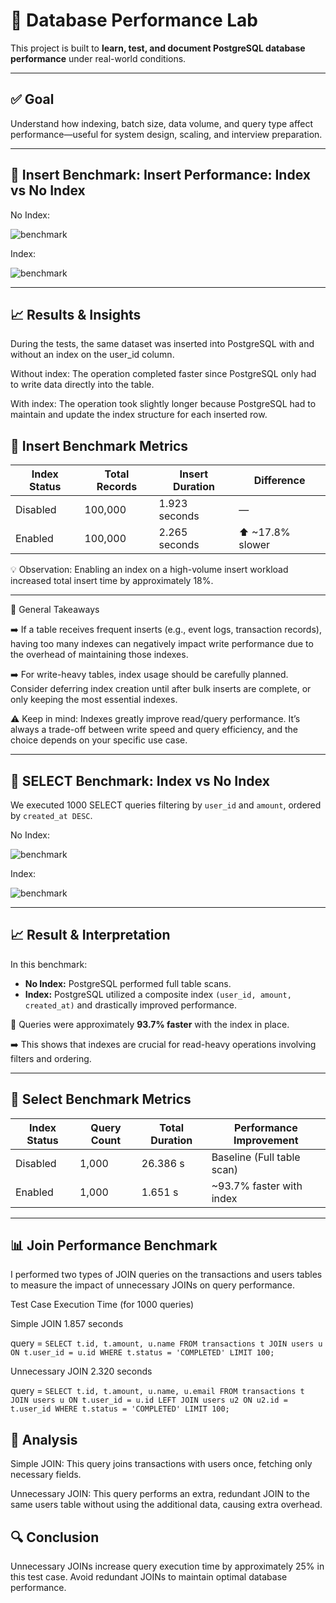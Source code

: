 # 🧪 Database Performance Lab

This project is built to **learn, test, and document PostgreSQL database performance** under real-world conditions.

---

## ✅ Goal

Understand how indexing, batch size, data volume, and query type affect performance—useful for system design, scaling, and interview preparation.

---

## 🔎 Insert Benchmark: Insert Performance: Index vs No Index

No Index:

![benchmark](./benchmark_screenshots/insert_wo_index.PNG)

Index:

![benchmark](./benchmark_screenshots/insert_w_index.PNG)

---

## 📈 Results & Insights
During the tests, the same dataset was inserted into PostgreSQL with and without an index on the user_id column.

Without index: The operation completed faster since PostgreSQL only had to write data directly into the table.

With index: The operation took slightly longer because PostgreSQL had to maintain and update the index structure for each inserted row.

## 🧪 Insert Benchmark Metrics
| Index Status | Total Records | Insert Duration | Difference        |
| ------------ | ------------- | --------------- | ----------------- |
| Disabled     | 100,000       | 1.923 seconds   | —                 |
| Enabled      | 100,000       | 2.265 seconds   | ⬆️ \~17.8% slower |

💡 Observation: Enabling an index on a high-volume insert workload increased total insert time by approximately 18%.

---

🧠 General Takeaways

➡️ If a table receives frequent inserts (e.g., event logs, transaction records), having too many indexes can negatively impact write performance due to the overhead of maintaining those indexes.

➡️ For write-heavy tables, index usage should be carefully planned. Consider deferring index creation until after bulk inserts are complete, or only keeping the most essential indexes.

⚠️ Keep in mind: Indexes greatly improve read/query performance. It’s always a trade-off between write speed and query efficiency, and the choice depends on your specific use case.

---

## 🔎 SELECT Benchmark: Index vs No Index

We executed 1000 SELECT queries filtering by `user_id` and `amount`, ordered by `created_at DESC`.

No Index:

![benchmark](./benchmark_screenshots/select_wo_index.PNG)

Index:

![benchmark](./benchmark_screenshots/select_w_index.PNG)

---

## 📈 Result & Interpretation

In this benchmark:

- **No Index:** PostgreSQL performed full table scans.  
- **Index:** PostgreSQL utilized a composite index `(user_id, amount, created_at)` and drastically improved performance.

🧠 Queries were approximately **93.7% faster** with the index in place.

➡️ This shows that indexes are crucial for read-heavy operations involving filters and ordering.

---

## 🧪 Select Benchmark Metrics
| Index Status | Query Count | Total Duration | Performance Improvement    |
| ------------ | ----------- | -------------- | -------------------------- |
| Disabled     | 1,000       | 26.386 s       | Baseline (Full table scan) |
| Enabled      | 1,000       | 1.651 s        | \~93.7% faster with index  |

---

## 📊 Join Performance Benchmark
I performed two types of JOIN queries on the transactions and users tables to measure the impact of unnecessary JOINs on query performance.

Test Case	Execution Time (for 1000 queries)

Simple JOIN	1.857 seconds

query = `
      SELECT t.id, t.amount, u.name
      FROM transactions t
      JOIN users u ON t.user_id = u.id
      WHERE t.status = 'COMPLETED'
      LIMIT 100;
    `

Unnecessary JOIN	2.320 seconds

query = `
      SELECT t.id, t.amount, u.name, u.email
      FROM transactions t
      JOIN users u ON t.user_id = u.id
      LEFT JOIN users u2 ON u2.id = t.user_id
      WHERE t.status = 'COMPLETED'
      LIMIT 100;
    `

## 📝 Analysis
Simple JOIN: This query joins transactions with users once, fetching only necessary fields.

Unnecessary JOIN: This query performs an extra, redundant JOIN to the same users table without using the additional data, causing extra overhead.

## 🔍 Conclusion
Unnecessary JOINs increase query execution time by approximately 25% in this test case. Avoid redundant JOINs to maintain optimal database performance.

